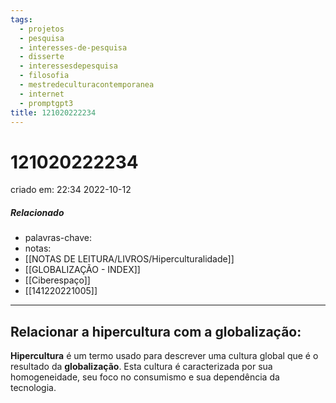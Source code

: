 ```yaml
---
tags:
  - projetos
  - pesquisa
  - interesses-de-pesquisa
  - disserte
  - interessesdepesquisa
  - filosofia
  - mestredeculturacontemporanea
  - internet
  - promptgpt3
title: 121020222234
---
```

# 121020222234
criado em: 22:34 2022-10-12

##### Relacionado
- palavras-chave:
- notas:
- [[NOTAS DE LEITURA/LIVROS/Hiperculturalidade]]
- [[GLOBALIZAÇÃO - INDEX]]
- [[Ciberespaço]]
- [[141220221005]]

---
## Relacionar a hipercultura com a globalização:

**Hipercultura** é um termo usado para descrever uma cultura global que é o resultado da **globalização**. Esta cultura é caracterizada por sua homogeneidade, seu foco no consumismo e sua dependência da tecnologia.


